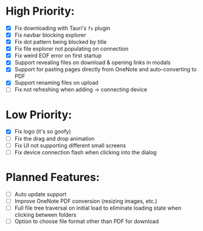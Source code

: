 # High Priority:
- [x] Fix downloading with Tauri's `fs` plugin
- [x] Fix navbar blocking explorer
- [x] Fix dot pattern being blocked by title
- [x] Fix file explorer not populating on connection
- [x] Fix weird EOF error on first startup
- [x] Support revealing files on download & opening links in modals
- [x] Support for pasting pages directly from OneNote and auto-converting to PDF
- [x] Support renaming files on upload
- [ ] Fix not refreshing when adding -> connecting device

# Low Priority:
- [x] Fix logo (it's so goofy)
- [ ] Fix the drag and drop animation
- [ ] Fix UI not supporting different small screens
- [ ] Fix device connection flash when clicking into the dialog

# Planned Features:
- [ ] Auto update support
- [ ] Improve OneNote PDF conversion (resizing images, etc.)
- [ ] Full file tree traversal on initial load to eliminate loading state when clicking between folders
- [ ] Option to choose file format other than PDF for download